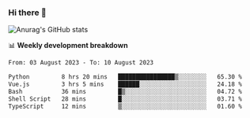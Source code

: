 ### Hi there 👋
![Anurag's GitHub stats](https://github-readme-stats.vercel.app/api?username=jami1024&show_icons=true&theme=radical)

📊 **Weekly development breakdown**
<!--START_SECTION:waka-->

```txt
From: 03 August 2023 - To: 10 August 2023

Python         8 hrs 20 mins   ████████████████▒░░░░░░░░   65.30 %
Vue.js         3 hrs 5 mins    ██████░░░░░░░░░░░░░░░░░░░   24.18 %
Bash           36 mins         █▒░░░░░░░░░░░░░░░░░░░░░░░   04.72 %
Shell Script   28 mins         █░░░░░░░░░░░░░░░░░░░░░░░░   03.71 %
TypeScript     12 mins         ▒░░░░░░░░░░░░░░░░░░░░░░░░   01.60 %
```

<!--END_SECTION:waka-->
<!--
**jami1024/jami1024** is a ✨ _special_ ✨ repository because its `README.md` (this file) appears on your GitHub profile.

Here are some ideas to get you started:

- 🔭 I’m currently working on ...
- 🌱 I’m currently learning ...
- 👯 I’m looking to collaborate on ...
- 🤔 I’m looking for help with ...
- 💬 Ask me about ...
- 📫 How to reach me: ...
- 😄 Pronouns: ...
- ⚡ Fun fact: ...
-->
